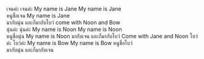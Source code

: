 เจนค่ะ เจนค่ะ My name is Jane My name is Jane  
หนูชื่อเจน My name is Jane  
มากับนุ่น และก็มากับโบว์ come with Noon and Bow  
นุ่นค่ะ นุ่นค่ะ My name is Noon My name is Noon  
หนูชื่อนุ่น My name is Noon
มากับเจน และก็มากับโบว์ Come with Jane and Noon 
โบว์ค่ะ โบว์ค่ะ My name is Bow My name is Bow 
หนูชื่อโบว์  
มากับนุ่น และก็มากับเจน  
